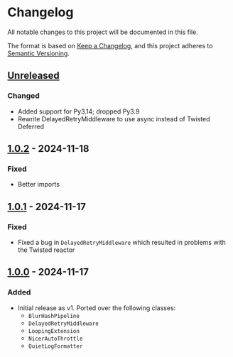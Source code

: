 # Changelog

All notable changes to this project will be documented in this file.

The format is based on [Keep a Changelog](https://keepachangelog.com/en/1.0.0/), and this project adheres to [Semantic Versioning](https://semver.org/spec/v2.0.0.html).

## [Unreleased]

### Changed

- Added support for Py3.14; dropped Py3.9
- Rewrite DelayedRetryMiddleware to use async instead of Twisted Deferred

## [1.0.2] - 2024-11-18

### Fixed

- Better imports

## [1.0.1] - 2024-11-17

### Fixed

- Fixed a bug in `DelayedRetryMiddleware` which resulted in problems with the Twisted reactor

## [1.0.0] - 2024-11-17

### Added

- Initial release as v1. Ported over the following classes:
  - `BlurHashPipeline`
  - `DelayedRetryMiddleware`
  - `LoopingExtension`
  - `NicerAutoThrottle`
  - `QuietLogFormatter`

[Unreleased]: https://github.com/MarkusShepherd/scrapy-extensions/compare/1.0.2...master
[1.0.2]: https://github.com/MarkusShepherd/scrapy-extensions/compare/1.0.1...1.0.2
[1.0.1]: https://github.com/MarkusShepherd/scrapy-extensions/compare/1.0.0...1.0.1
[1.0.0]: https://github.com/MarkusShepherd/scrapy-extensions/tree/1.0.0
